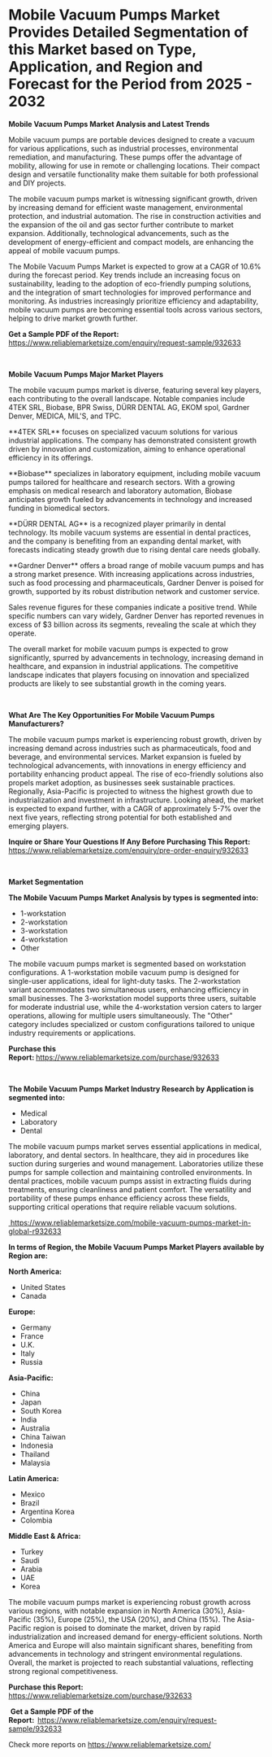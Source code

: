 <p><h1>Mobile Vacuum Pumps Market Provides Detailed Segmentation of this Market based on Type, Application, and Region and Forecast for the Period from 2025 - 2032</h1></p><p><strong>Mobile Vacuum Pumps Market Analysis and Latest Trends</strong></p>
<p><p>Mobile vacuum pumps are portable devices designed to create a vacuum for various applications, such as industrial processes, environmental remediation, and manufacturing. These pumps offer the advantage of mobility, allowing for use in remote or challenging locations. Their compact design and versatile functionality make them suitable for both professional and DIY projects.</p><p>The mobile vacuum pumps market is witnessing significant growth, driven by increasing demand for efficient waste management, environmental protection, and industrial automation. The rise in construction activities and the expansion of the oil and gas sector further contribute to market expansion. Additionally, technological advancements, such as the development of energy-efficient and compact models, are enhancing the appeal of mobile vacuum pumps.</p><p>The Mobile Vacuum Pumps Market is expected to grow at a CAGR of 10.6% during the forecast period. Key trends include an increasing focus on sustainability, leading to the adoption of eco-friendly pumping solutions, and the integration of smart technologies for improved performance and monitoring. As industries increasingly prioritize efficiency and adaptability, mobile vacuum pumps are becoming essential tools across various sectors, helping to drive market growth further.</p></p>
<p><strong>Get a Sample PDF of the Report:&nbsp;</strong> <a href="https://www.reliablemarketsize.com/enquiry/request-sample/932633?utm_campaign=3176&utm_medium=2&utm_source=Github&utm_content=ia&utm_term=21032025&utm_id=mobile-vacuum-pumps">https://www.reliablemarketsize.com/enquiry/request-sample/932633</a></p>
<p>&nbsp;</p>
<p><strong>Mobile Vacuum Pumps Major Market Players</strong></p>
<p><p>The mobile vacuum pumps market is diverse, featuring several key players, each contributing to the overall landscape. Notable companies include 4TEK SRL, Biobase, BPR Swiss, DÜRR DENTAL AG, EKOM spol, Gardner Denver, MEDICA, MIL'S, and TPC.</p><p>**4TEK SRL** focuses on specialized vacuum solutions for various industrial applications. The company has demonstrated consistent growth driven by innovation and customization, aiming to enhance operational efficiency in its offerings.</p><p>**Biobase** specializes in laboratory equipment, including mobile vacuum pumps tailored for healthcare and research sectors. With a growing emphasis on medical research and laboratory automation, Biobase anticipates growth fueled by advancements in technology and increased funding in biomedical sectors.</p><p>**DÜRR DENTAL AG** is a recognized player primarily in dental technology. Its mobile vacuum systems are essential in dental practices, and the company is benefiting from an expanding dental market, with forecasts indicating steady growth due to rising dental care needs globally.</p><p>**Gardner Denver** offers a broad range of mobile vacuum pumps and has a strong market presence. With increasing applications across industries, such as food processing and pharmaceuticals, Gardner Denver is poised for growth, supported by its robust distribution network and customer service.</p><p>Sales revenue figures for these companies indicate a positive trend. While specific numbers can vary widely, Gardner Denver has reported revenues in excess of $3 billion across its segments, revealing the scale at which they operate.</p><p>The overall market for mobile vacuum pumps is expected to grow significantly, spurred by advancements in technology, increasing demand in healthcare, and expansion in industrial applications. The competitive landscape indicates that players focusing on innovation and specialized products are likely to see substantial growth in the coming years.</p></p>
<p>&nbsp;</p>
<p><strong>What Are The Key Opportunities For Mobile Vacuum Pumps Manufacturers?</strong></p>
<p><p>The mobile vacuum pumps market is experiencing robust growth, driven by increasing demand across industries such as pharmaceuticals, food and beverage, and environmental services. Market expansion is fueled by technological advancements, with innovations in energy efficiency and portability enhancing product appeal. The rise of eco-friendly solutions also propels market adoption, as businesses seek sustainable practices. Regionally, Asia-Pacific is projected to witness the highest growth due to industrialization and investment in infrastructure. Looking ahead, the market is expected to expand further, with a CAGR of approximately 5-7% over the next five years, reflecting strong potential for both established and emerging players.</p></p>
<p><strong>Inquire or Share Your Questions If Any Before Purchasing This Report:</strong> <a href="https://www.reliablemarketsize.com/enquiry/pre-order-enquiry/932633?utm_campaign=3176&utm_medium=2&utm_source=Github&utm_content=ia&utm_term=21032025&utm_id=mobile-vacuum-pumps">https://www.reliablemarketsize.com/enquiry/pre-order-enquiry/932633</a></p>
<p>&nbsp;</p>
<p><strong>Market Segmentation</strong></p>
<p><strong>The Mobile Vacuum Pumps Market Analysis by types is segmented into:</strong></p>
<p><ul><li>1-workstation</li><li>2-workstation</li><li>3-workstation</li><li>4-workstation</li><li>Other</li></ul></p>
<p><p>The mobile vacuum pumps market is segmented based on workstation configurations. A 1-workstation mobile vacuum pump is designed for single-user applications, ideal for light-duty tasks. The 2-workstation variant accommodates two simultaneous users, enhancing efficiency in small businesses. The 3-workstation model supports three users, suitable for moderate industrial use, while the 4-workstation version caters to larger operations, allowing for multiple users simultaneously. The "Other" category includes specialized or custom configurations tailored to unique industry requirements or applications.</p></p>
<p><strong>Purchase this Report:&nbsp;</strong><a href="https://www.reliablemarketsize.com/purchase/932633?utm_campaign=3176&utm_medium=2&utm_source=Github&utm_content=ia&utm_term=21032025&utm_id=mobile-vacuum-pumps">https://www.reliablemarketsize.com/purchase/932633</a></p>
<p>&nbsp;</p>
<p><strong>The Mobile Vacuum Pumps Market Industry Research by Application is segmented into:</strong></p>
<p><ul><li>Medical</li><li>Laboratory</li><li>Dental</li></ul></p>
<p><p>The mobile vacuum pumps market serves essential applications in medical, laboratory, and dental sectors. In healthcare, they aid in procedures like suction during surgeries and wound management. Laboratories utilize these pumps for sample collection and maintaining controlled environments. In dental practices, mobile vacuum pumps assist in extracting fluids during treatments, ensuring cleanliness and patient comfort. The versatility and portability of these pumps enhance efficiency across these fields, supporting critical operations that require reliable vacuum solutions.</p></p>
<p><a href="https://www.reliablemarketsize.com/mobile-vacuum-pumps-market-in-global-r932633?utm_campaign=3176&utm_medium=2&utm_source=Github&utm_content=ia&utm_term=21032025&utm_id=mobile-vacuum-pumps">&nbsp;https://www.reliablemarketsize.com/mobile-vacuum-pumps-market-in-global-r932633</a></p>
<p><strong>In terms of Region, the Mobile Vacuum Pumps Market Players available by Region are:</strong></p>
<p>
    <p> <strong> North America: </strong>
        <ul>
            <li>United States</li>
            <li>Canada</li>
        </ul>
        </p> 
    <p> <strong> Europe: </strong>
        <ul>
            <li>Germany</li>
            <li>France</li>
            <li>U.K.</li>
            <li>Italy</li>
            <li>Russia</li>
        </ul>
        </p> 
    <p> <strong> Asia-Pacific: </strong>
        <ul>
            <li>China</li>
            <li>Japan</li>
            <li>South Korea</li>
            <li>India</li>
            <li>Australia</li>
            <li>China Taiwan</li>
            <li>Indonesia</li>
            <li>Thailand</li>
            <li>Malaysia</li>
        </ul>
        </p> 
    <p> <strong> Latin America: </strong>
        <ul>
            <li>Mexico</li>
            <li>Brazil</li>
            <li>Argentina Korea</li>
            <li>Colombia</li>
        </ul>
        </p> 
    <p> <strong> Middle East & Africa: </strong>
        <ul>
            <li>Turkey</li>
            <li>Saudi</li>
            <li>Arabia</li>
            <li>UAE</li>
            <li>Korea</li>
        </ul>
    </p>
    </p>
<p><p>The mobile vacuum pumps market is experiencing robust growth across various regions, with notable expansion in North America (30%), Asia-Pacific (35%), Europe (25%), the USA (20%), and China (15%). The Asia-Pacific region is poised to dominate the market, driven by rapid industrialization and increased demand for energy-efficient solutions. North America and Europe will also maintain significant shares, benefiting from advancements in technology and stringent environmental regulations. Overall, the market is projected to reach substantial valuations, reflecting strong regional competitiveness.</p></p>
<p><strong>Purchase this Report: </strong><a href="https://www.reliablemarketsize.com/purchase/932633?utm_campaign=3176&utm_medium=2&utm_source=Github&utm_content=ia&utm_term=21032025&utm_id=mobile-vacuum-pumps">https://www.reliablemarketsize.com/purchase/932633</a></p>
<p>&nbsp;<strong>Get a Sample PDF of the Report:&nbsp;&nbsp;</strong><a href="https://www.reliablemarketsize.com/enquiry/request-sample/932633?utm_campaign=3176&utm_medium=2&utm_source=Github&utm_content=ia&utm_term=21032025&utm_id=mobile-vacuum-pumps">https://www.reliablemarketsize.com/enquiry/request-sample/932633</a></p>
<p><strong></strong></p>
<p>Check more reports on <a href="https://www.reliablemarketsize.com/?utm_campaign=3176&utm_medium=2&utm_source=Github&utm_content=ia&utm_term=21032025&utm_id=mobile-vacuum-pumps">https://www.reliablemarketsize.com/</a></p>